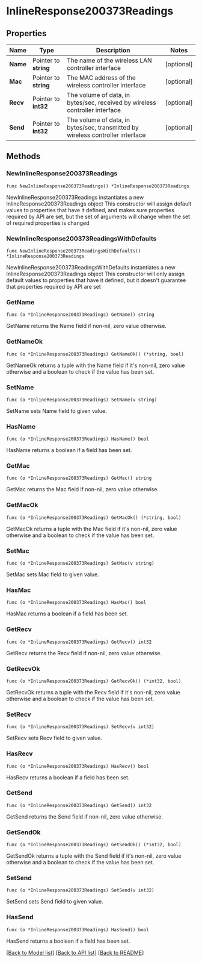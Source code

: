 # InlineResponse200373Readings

## Properties

Name | Type | Description | Notes
------------ | ------------- | ------------- | -------------
**Name** | Pointer to **string** | The name of the wireless LAN controller interface | [optional] 
**Mac** | Pointer to **string** | The MAC address of the wireless controller interface | [optional] 
**Recv** | Pointer to **int32** | The volume of data, in bytes/sec, received by wireless controller interface | [optional] 
**Send** | Pointer to **int32** | The volume of data, in bytes/sec, transmitted by wireless controller interface | [optional] 

## Methods

### NewInlineResponse200373Readings

`func NewInlineResponse200373Readings() *InlineResponse200373Readings`

NewInlineResponse200373Readings instantiates a new InlineResponse200373Readings object
This constructor will assign default values to properties that have it defined,
and makes sure properties required by API are set, but the set of arguments
will change when the set of required properties is changed

### NewInlineResponse200373ReadingsWithDefaults

`func NewInlineResponse200373ReadingsWithDefaults() *InlineResponse200373Readings`

NewInlineResponse200373ReadingsWithDefaults instantiates a new InlineResponse200373Readings object
This constructor will only assign default values to properties that have it defined,
but it doesn't guarantee that properties required by API are set

### GetName

`func (o *InlineResponse200373Readings) GetName() string`

GetName returns the Name field if non-nil, zero value otherwise.

### GetNameOk

`func (o *InlineResponse200373Readings) GetNameOk() (*string, bool)`

GetNameOk returns a tuple with the Name field if it's non-nil, zero value otherwise
and a boolean to check if the value has been set.

### SetName

`func (o *InlineResponse200373Readings) SetName(v string)`

SetName sets Name field to given value.

### HasName

`func (o *InlineResponse200373Readings) HasName() bool`

HasName returns a boolean if a field has been set.

### GetMac

`func (o *InlineResponse200373Readings) GetMac() string`

GetMac returns the Mac field if non-nil, zero value otherwise.

### GetMacOk

`func (o *InlineResponse200373Readings) GetMacOk() (*string, bool)`

GetMacOk returns a tuple with the Mac field if it's non-nil, zero value otherwise
and a boolean to check if the value has been set.

### SetMac

`func (o *InlineResponse200373Readings) SetMac(v string)`

SetMac sets Mac field to given value.

### HasMac

`func (o *InlineResponse200373Readings) HasMac() bool`

HasMac returns a boolean if a field has been set.

### GetRecv

`func (o *InlineResponse200373Readings) GetRecv() int32`

GetRecv returns the Recv field if non-nil, zero value otherwise.

### GetRecvOk

`func (o *InlineResponse200373Readings) GetRecvOk() (*int32, bool)`

GetRecvOk returns a tuple with the Recv field if it's non-nil, zero value otherwise
and a boolean to check if the value has been set.

### SetRecv

`func (o *InlineResponse200373Readings) SetRecv(v int32)`

SetRecv sets Recv field to given value.

### HasRecv

`func (o *InlineResponse200373Readings) HasRecv() bool`

HasRecv returns a boolean if a field has been set.

### GetSend

`func (o *InlineResponse200373Readings) GetSend() int32`

GetSend returns the Send field if non-nil, zero value otherwise.

### GetSendOk

`func (o *InlineResponse200373Readings) GetSendOk() (*int32, bool)`

GetSendOk returns a tuple with the Send field if it's non-nil, zero value otherwise
and a boolean to check if the value has been set.

### SetSend

`func (o *InlineResponse200373Readings) SetSend(v int32)`

SetSend sets Send field to given value.

### HasSend

`func (o *InlineResponse200373Readings) HasSend() bool`

HasSend returns a boolean if a field has been set.


[[Back to Model list]](../README.md#documentation-for-models) [[Back to API list]](../README.md#documentation-for-api-endpoints) [[Back to README]](../README.md)


